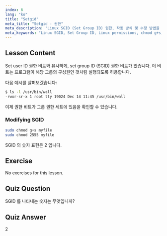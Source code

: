 ```yaml
---
index: 6
lang: "ko"
title: "Setgid"
meta_title: "Setgid - 권한"
meta_description: "Linux SGID (Set Group ID) 권한, 작동 방식 및 수정 방법을 알아보세요. 이 중요한 Linux 보안 개념을 이해합니다."
meta_keywords: "Linux SGID, Set Group ID, Linux permissions, chmod g+s, Linux security, beginner Linux, Linux tutorial"
---
```


## Lesson Content

Set user ID 권한 비트와 유사하게, set group ID (SGID) 권한 비트가 있습니다. 이 비트는 프로그램이 해당 그룹의 구성원인 것처럼 실행되도록 허용합니다.

다음 예시를 살펴보겠습니다:

```bash
$ ls -l /usr/bin/wall
-rwxr-sr-x 1 root tty 19024 Dec 14 11:45 /usr/bin/wall
```

이제 권한 비트가 그룹 권한 세트에 있음을 확인할 수 있습니다.

### Modifying SGID

```bash
sudo chmod g+s myfile
sudo chmod 2555 myfile
```

SGID 의 숫자 표현은 2 입니다.

## Exercise

No exercises for this lesson.

## Quiz Question

SGID 를 나타내는 숫자는 무엇입니까?

## Quiz Answer

2
